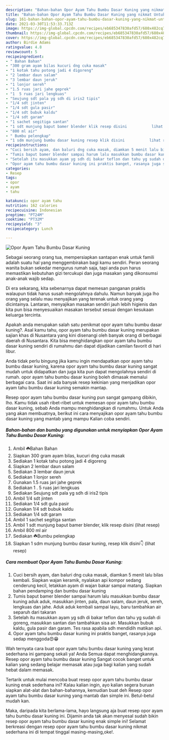 ```yaml
---
description: "Bahan-bahan Opor Ayam Tahu Bumbu Dasar Kuning yang nikmat Untuk Jualan"
title: "Bahan-bahan Opor Ayam Tahu Bumbu Dasar Kuning yang nikmat Untuk Jualan"
slug: 161-bahan-bahan-opor-ayam-tahu-bumbu-dasar-kuning-yang-nikmat-untuk-jualan
date: 2021-03-30T11:53:33.713Z
image: https://img-global.cpcdn.com/recipes/eb685347830afd57/680x482cq70/opor-ayam-tahu-bumbu-dasar-kuning-foto-resep-utama.jpg
thumbnail: https://img-global.cpcdn.com/recipes/eb685347830afd57/680x482cq70/opor-ayam-tahu-bumbu-dasar-kuning-foto-resep-utama.jpg
cover: https://img-global.cpcdn.com/recipes/eb685347830afd57/680x482cq70/opor-ayam-tahu-bumbu-dasar-kuning-foto-resep-utama.jpg
author: Birdie Adams
ratingvalue: 4.8
reviewcount: 5
recipeingredient:
- " Bahan Bahan"
- "300 gram ayam bilas kucuri dng cuka masak"
- "1 kotak tahu potong jadi 4 digoreng"
- "2 lembar daun salam"
- "3 lembar daun jeruk"
- "1 lonjor sereh"
- "1.5 ruas jari jahe geprek"
- "1  5 ruas jari lengkuas"
- "Seujung sdt pala yg sdh di iris2 tipis"
- "1/4 sdt jinten"
- "1/4 sdt gula pasir"
- "1/4 sdt bubuk kaldu"
- "1/4 sdt garam"
- "1 sachet segitiga santan"
- "1 sdt munjung baput bamer blender klik resep disini           lihat resep"
- "800 ml air"
- " Bumbu pelengkap"
- "1 sdm munjung bumbu dasar kuning resep klik disini           lihat resep"
recipeinstructions:
- "Cuci bersih ayam, dan baluri dng cuka masak, diamkan 5 menit lalu bilas kembali. Siapkan wajan keramik, nyalakan api kompor sedang cenderung kecil, letakkan ayam di wajan bakar sampai matang. Siapkan bahan pendamping dan bumbu dasar kuning"
- "Tumis baput bamer blender sampai harum lalu masukkan bumbu dasar kuning aduk aduk, masukkan jinten, pala, daun salam, daun jeruk, sereh, lengkuas dan jahe. Aduk aduk kembali sampai layu, baru tambahkan air separuh dari takaran"
- "Setelah itu masukkan ayam yg sdh di bakar teflon dan tahu yg sudah di goreng, masukkan santan dan tambahkan sisa air. Masukkan bubuk kaldu, gula pasir dan garam. Tes rasa apabila sdh mendidih matikan api."
- "Opor ayam tahu bumbu dasar kuning ini praktis banget, rasanya juga sedap menggoda😍😁"
categories:
- Resep
tags:
- opor
- ayam
- tahu

katakunci: opor ayam tahu 
nutrition: 162 calories
recipecuisine: Indonesian
preptime: "PT24M"
cooktime: "PT32M"
recipeyield: "3"
recipecategory: Lunch

---
```



![Opor Ayam Tahu Bumbu Dasar Kuning](https://img-global.cpcdn.com/recipes/eb685347830afd57/680x482cq70/opor-ayam-tahu-bumbu-dasar-kuning-foto-resep-utama.jpg)

Sebagai seorang orang tua, mempersiapkan santapan enak untuk famili adalah suatu hal yang menggembirakan bagi kamu sendiri. Peran seorang  wanita bukan sekedar mengurus rumah saja, tapi anda pun harus memastikan kebutuhan gizi tercukupi dan juga masakan yang dikonsumsi anak-anak wajib sedap.

Di era  sekarang, kita sebenarnya dapat memesan panganan praktis walaupun tidak harus susah mengolahnya dahulu. Namun banyak juga lho orang yang selalu mau menyajikan yang terenak untuk orang yang dicintainya. Lantaran, menyajikan masakan sendiri jauh lebih higienis dan kita pun bisa menyesuaikan masakan tersebut sesuai dengan kesukaan keluarga tercinta. 



Apakah anda merupakan salah satu penikmat opor ayam tahu bumbu dasar kuning?. Asal kamu tahu, opor ayam tahu bumbu dasar kuning merupakan sajian khas di Nusantara yang kini disenangi oleh banyak orang di berbagai daerah di Nusantara. Kita bisa menghidangkan opor ayam tahu bumbu dasar kuning sendiri di rumahmu dan dapat dijadikan camilan favorit di hari libur.

Anda tidak perlu bingung jika kamu ingin mendapatkan opor ayam tahu bumbu dasar kuning, karena opor ayam tahu bumbu dasar kuning sangat mudah untuk didapatkan dan juga kita pun dapat mengolahnya sendiri di rumah. opor ayam tahu bumbu dasar kuning boleh dimasak memalui berbagai cara. Saat ini ada banyak resep kekinian yang menjadikan opor ayam tahu bumbu dasar kuning semakin mantap.

Resep opor ayam tahu bumbu dasar kuning pun sangat gampang dibikin, lho. Kamu tidak usah ribet-ribet untuk memesan opor ayam tahu bumbu dasar kuning, sebab Anda mampu menghidangkan di rumahmu. Untuk Anda yang akan membuatnya, berikut ini cara menyajikan opor ayam tahu bumbu dasar kuning yang mantab yang mampu Kalian coba sendiri.

<!--inarticleads1-->

##### Bahan-bahan dan bumbu yang digunakan untuk menyiapkan Opor Ayam Tahu Bumbu Dasar Kuning:

1. Ambil  ☘️Bahan Bahan
1. Siapkan 300 gram ayam bilas, kucuri dng cuka masak
1. Sediakan 1 kotak tahu potong jadi 4 digoreng
1. Siapkan 2 lembar daun salam
1. Sediakan 3 lembar daun jeruk
1. Sediakan 1 lonjor sereh
1. Gunakan 1.5 ruas jari jahe geprek
1. Sediakan 1 . 5 ruas jari lengkuas
1. Sediakan Seujung sdt pala yg sdh di iris2 tipis
1. Ambil 1/4 sdt jinten
1. Sediakan 1/4 sdt gula pasir
1. Gunakan 1/4 sdt bubuk kaldu
1. Sediakan 1/4 sdt garam
1. Ambil 1 sachet segitiga santan
1. Ambil 1 sdt munjung baput bamer blender, klik resep disini           (lihat resep)
1. Ambil 800 ml air
1. Sediakan  ☘️Bumbu pelengkap
1. Siapkan 1 sdm munjung bumbu dasar kuning, resep klik disini👇           (lihat resep)




<!--inarticleads2-->

##### Cara membuat Opor Ayam Tahu Bumbu Dasar Kuning:

1. Cuci bersih ayam, dan baluri dng cuka masak, diamkan 5 menit lalu bilas kembali. Siapkan wajan keramik, nyalakan api kompor sedang cenderung kecil, letakkan ayam di wajan bakar sampai matang. Siapkan bahan pendamping dan bumbu dasar kuning
1. Tumis baput bamer blender sampai harum lalu masukkan bumbu dasar kuning aduk aduk, masukkan jinten, pala, daun salam, daun jeruk, sereh, lengkuas dan jahe. Aduk aduk kembali sampai layu, baru tambahkan air separuh dari takaran
1. Setelah itu masukkan ayam yg sdh di bakar teflon dan tahu yg sudah di goreng, masukkan santan dan tambahkan sisa air. Masukkan bubuk kaldu, gula pasir dan garam. Tes rasa apabila sdh mendidih matikan api.
1. Opor ayam tahu bumbu dasar kuning ini praktis banget, rasanya juga sedap menggoda😍😁




Wah ternyata cara buat opor ayam tahu bumbu dasar kuning yang lezat sederhana ini gampang sekali ya! Anda Semua dapat menghidangkannya. Resep opor ayam tahu bumbu dasar kuning Sangat cocok banget untuk kalian yang sedang belajar memasak atau juga bagi kalian yang sudah hebat dalam memasak.

Tertarik untuk mulai mencoba buat resep opor ayam tahu bumbu dasar kuning enak sederhana ini? Kalau kalian ingin, ayo kalian segera buruan siapkan alat-alat dan bahan-bahannya, kemudian buat deh Resep opor ayam tahu bumbu dasar kuning yang mantab dan simple ini. Betul-betul mudah kan. 

Maka, daripada kita berlama-lama, hayo langsung aja buat resep opor ayam tahu bumbu dasar kuning ini. Dijamin anda tak akan menyesal sudah bikin resep opor ayam tahu bumbu dasar kuning enak simple ini! Selamat berkreasi dengan resep opor ayam tahu bumbu dasar kuning nikmat sederhana ini di tempat tinggal masing-masing,oke!.

